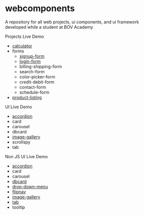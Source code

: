 # webcomponents
A repository for all web projects, ui components, and ui framework developed while a student at BOV Academy

Projects Live Demo

- [calculator](https://bruceleeo.github.io/webcomponents/projects/calculator/calculator.html "An Android-Inspired Calculator")
- forms
  - [signup-form](https://bruceleeo.github.io/webcomponents/projects/forms/signup.html "Signup Form")
  - [login-form](https://bruceleeo.github.io/webcomponents/projects/forms/login.html "Login Form")
  - billing-shipping-form
  - search-form
  - color-picker-form
  - credit-debit-form
  - contact-form
  - schedule-form
- [product-listing](https://bruceleeo.github.io/webcomponents/projects/product-listing/product-listing.html "Product Listing Page")

UI Live Demo
  - [accordion](https://bruceleeo.github.io/webcomponents/ui/accordion/accordion-js-ui.html "JS Accordion UI Component")
  - card
  - carousel
  - dbcard
  - [image-gallery](https://bruceleeo.github.io/webcomponents/ui/image-gallery/image-gallery-js-ui.html "Image Gallery Component Powered by JS")
  - scrollspy
  - tab
  
Non JS UI Live Demo

  - [accordion](https://bruceleeo.github.io/webcomponents/ui/nonjs-ui/accordion/accordion-nonjs-ui.html "NonJS Accordion UI Component")
  - card
  - carousel
  - [dbcard](https://bruceleeo.github.io/webcomponents/ui/nonjs-ui/digital-business-card/digital-business-card-nonjs-ui.html "NonJS Digital Business Card Component")
  - [drop-down-menu](https://bruceleeo.github.io/webcomponents/ui/nonjs-ui/drop-down-menu/drop-down-menu-nonjs-ui.html "NonJS Drop-down Menu Component")
  - [flipnav](https://bruceleeo.github.io/webcomponents/ui/nonjs-ui/flipnav/flipnav-nonjs-ui.html "NonJS Flipnav Menu Component")
  - [image-gallery](https://bruceleeo.github.io/webcomponents/ui/nonjs-ui/image-gallery/image-gallery-nonjs-ui.html "NonJS Image Gallery Component")
  - [tab](https://bruceleeo.github.io/webcomponents/ui/nonjs-ui/tab/tab-nonjs-ui.html "NonJS Tab Component")
  - tooltip
